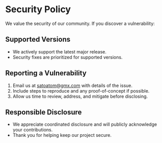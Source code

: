 # Security Policy

We value the security of our community. If you discover a vulnerability:

## Supported Versions
- We actively support the latest major release.
- Security fixes are prioritized for supported versions.

## Reporting a Vulnerability
1. Email us at satoatom@gmx.com with details of the issue.
2. Include steps to reproduce and any proof-of-concept if possible.
3. Allow us time to review, address, and mitigate before disclosing.

## Responsible Disclosure
- We appreciate coordinated disclosure and will publicly acknowledge your contributions.
- Thank you for helping keep our project secure.